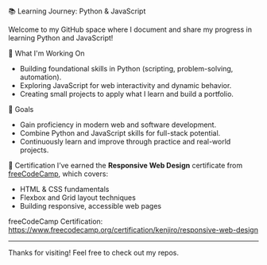 📚 Learning Journey: Python & JavaScript

Welcome to my GitHub space where I document and share my progress in learning Python and JavaScript!

🚀 What I'm Working On
- Building foundational skills in Python (scripting, problem-solving, automation).
- Exploring JavaScript for web interactivity and dynamic behavior.
- Creating small projects to apply what I learn and build a portfolio.

🧠 Goals
- Gain proficiency in modern web and software development.
- Combine Python and JavaScript skills for full-stack potential.
- Continuously learn and improve through practice and real-world projects.

🏅 Certification
I’ve earned the **Responsive Web Design** certificate from [freeCodeCamp](https://www.freecodecamp.org/), which covers:

- HTML & CSS fundamentals  
- Flexbox and Grid layout techniques  
- Building responsive, accessible web pages  

freeCodeCamp Certification: https://www.freecodecamp.org/certification/kenjiro/responsive-web-design

---

Thanks for visiting! Feel free to check out my repos.
